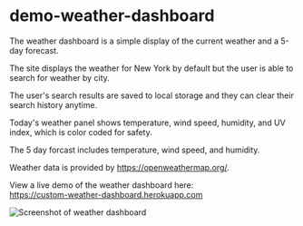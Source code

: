 # demo-weather-dashboard

The weather dashboard is a simple display of the current weather and a 5-day forecast.

The site displays the weather for New York by default but the user is able to search for weather by city.

The user's search results are saved to local storage and they can clear their search history anytime.

Today's weather panel shows temperature, wind speed, humidity, and UV index, which is color coded for safety.

The 5 day forcast includes temperature, wind speed, and humidity.

Weather data is provided by https://openweathermap.org/.

View a live demo of the weather dashboard here:<br>
https://custom-weather-dashboard.herokuapp.com

![Screenshot of weather dashboard](./assets/screenshots/weather-desktop.png)
